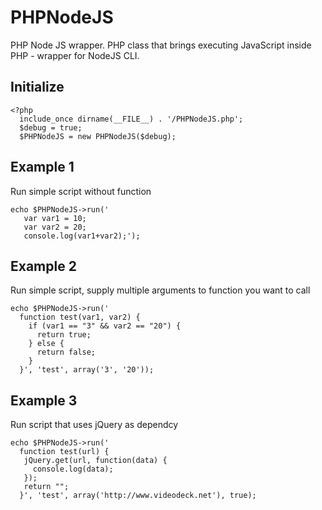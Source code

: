 PHPNodeJS
=========

PHP Node JS wrapper. PHP class that brings executing JavaScript inside PHP - wrapper for NodeJS CLI.

Initialize
----------
```
<?php
  include_once dirname(__FILE__) . '/PHPNodeJS.php';
  $debug = true;
  $PHPNodeJS = new PHPNodeJS($debug);
```

Example 1
--------
Run simple script without function
```
echo $PHPNodeJS->run('
   var var1 = 10;
   var var2 = 20;
   console.log(var1+var2);');
```

Example 2 
---------
Run simple script, supply multiple arguments to function you want to call
```
echo $PHPNodeJS->run('
  function test(var1, var2) {
    if (var1 == "3" && var2 == "20") {
      return true;
    } else {
      return false;
    }
  }', 'test', array('3', '20'));
```

Example 3
---------
Run script that uses jQuery as dependcy
```
echo $PHPNodeJS->run('
  function test(url) {
   jQuery.get(url, function(data) {
     console.log(data);
   });
   return "";
  }', 'test', array('http://www.videodeck.net'), true);
```
